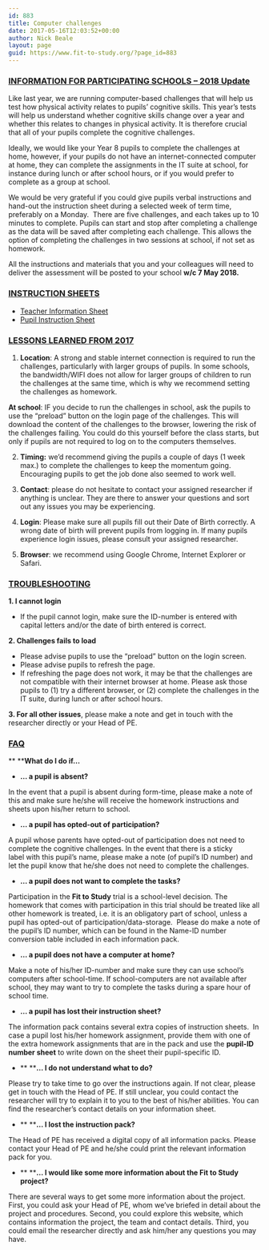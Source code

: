 ```yaml
---
id: 883
title: Computer challenges
date: 2017-05-16T12:03:52+00:00
author: Nick Beale
layout: page
guid: https://www.fit-to-study.org/?page_id=883
---
```

### **<u>INFORMATION FOR PARTICIPATING SCHOOLS &#8211; 2018 Update</u>**

Like last year, we are running computer-based challenges that will help us test how physical activity relates to pupils’ cognitive skills. This year’s tests will help us understand whether cognitive skills change over a year and whether this relates to changes in physical activity. It is therefore crucial that all of your pupils complete the cognitive challenges.

Ideally, we would like your Year 8 pupils to complete the challenges at home, however, if your pupils do not have an internet-connected computer at home, they can complete the assignments in the IT suite at school, for instance during lunch or after school hours, or if you would prefer to complete as a group at school.

We would be very grateful if you could give pupils verbal instructions and hand-out the instruction sheet during a selected week of term time, preferably on a Monday.  There are five challenges, and each takes up to 10 minutes to complete. Pupils can start and stop after completing a challenge as the data will be saved after completing each challenge. This allows the option of completing the challenges in two sessions at school, if not set as homework.

All the instructions and materials that you and your colleagues will need to deliver the assessment will be posted to your school **w/c 7 May 2018.**

### **<u>INSTRUCTION SHEETS</u>**

  * [Teacher Information Sheet](https://www.fit-to-study.org/wp-content/uploads/2018/03/06_C_teacher_info_470x_NoCo_S_Do.pdf)
  * [Pupil Instruction Sheet](https://www.fit-to-study.org/wp-content/uploads/2018/03/07_C_pupil_assignment_470x_C__NoS_Si.pdf)

### **<u>LESSONS LEARNED FROM 2017</u>**

1. **Location**: A strong and stable internet connection is required to run the challenges, particularly with larger groups of pupils. In some schools, the bandwidth/WIFI does not allow for larger groups of children to run the challenges at the same time, which is why we recommend setting the challenges as homework.

**At school**: IF you decide to run the challenges in school, ask the pupils to use the “preload” button on the login page of the challenges. This will download the content of the challenges to the browser, lowering the risk of the challenges failing. You could do this yourself before the class starts, but only if pupils are not required to log on to the computers themselves.

2. **Timing:** we’d recommend giving the pupils a couple of days (1 week max.) to complete the challenges to keep the momentum going. Encouraging pupils to get the job done also seemed to work well.

3. **Contact**: please do not hesitate to contact your assigned researcher if anything is unclear. They are there to answer your questions and sort out any issues you may be experiencing.

4. **Login**: Please make sure all pupils fill out their Date of Birth correctly. A wrong date of birth will prevent pupils from logging in. If many pupils experience login issues, please consult your assigned researcher.

5. **Browser**: we recommend using Google Chrome, Internet Explorer or Safari.

### **<u>TROUBLESHOOTING</u>**

**1. I cannot login**

  * If the pupil cannot login, make sure the ID-number is entered with capital letters and/or the date of birth entered is correct.

**2. Challenges fails to load**

  * Please advise pupils to use the “preload” button on the login screen.
  * Please advise pupils to refresh the page.
  * If refreshing the page does not work, it may be that the challenges are not compatible with their internet browser at home. Please ask those pupils to (1) try a different browser, or (2) complete the challenges in the IT suite, during lunch or after school hours.

**3. For all other issues**, please make a note and get in touch with the researcher directly or your Head of PE.

### **<u>FAQ</u>**

** ****What do I do if…**

  * **… a pupil is absent?**

In the event that a pupil is absent during form-time, please make a note of this and make sure he/she will receive the homework instructions and sheets upon his/her return to school.

  * **… a pupil has opted-out of participation?** 

A pupil whose parents have opted-out of participation does not need to complete the cognitive challenges. In the event that there is a sticky label with this pupil’s name, please make a note (of pupil’s ID number) and let the pupil know that he/she does not need to complete the challenges.

  * **… a pupil does not want to complete the tasks?**

Participation in the **Fit to Study** trial is a school-level decision. The homework that comes with participation in this trial should be treated like all other homework is treated, i.e. it is an obligatory part of school, unless a pupil has opted-out of participation/data-storage.  Please do make a note of the pupil’s ID number, which can be found in the Name-ID number conversion table included in each information pack.

  * **… a pupil does not have a computer at home?**

Make a note of his/her ID-number and make sure they can use school’s computers after school-time. If school-computers are not available after school, they may want to try to complete the tasks during a spare hour of school time.

  * **… a pupil has lost their instruction sheet?**

The information pack contains several extra copies of instruction sheets.  In case a pupil lost his/her homework assignment, provide them with one of the extra homework assignments that are in the pack and use the **pupil-ID number sheet** to write down on the sheet their pupil-specific ID.

  * ** ****… I do not understand what to do?**

Please try to take time to go over the instructions again. If not clear, please get in touch with the Head of PE. If still unclear, you could contact the researcher will try to explain it to you to the best of his/her abilities. You can find the researcher’s contact details on your information sheet.

  * ** ****… I lost the instruction pack?**

The Head of PE has received a digital copy of all information packs. Please contact your Head of PE and he/she could print the relevant information pack for you.

  * ** ****… I would like some more information about the Fit to Study project?**

There are several ways to get some more information about the project. First, you could ask your Head of PE, whom we’ve briefed in detail about the project and procedures. Second, you could explore this website, which contains information the project, the team and contact details. Third, you could email the researcher directly and ask him/her any questions you may have.